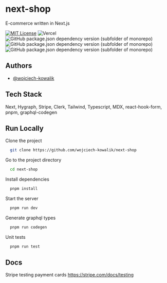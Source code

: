 # next-shop

E-commerce written in Next.js

[![MIT License](https://img.shields.io/badge/License-MIT-green.svg)](https://choosealicense.com/licenses/mit/)
![Vercel](https://vercelbadge.vercel.app/api/wojciech-kowalik/next-shop)
![GitHub package.json dependency version (subfolder of monorepo)](https://img.shields.io/github/package-json/dependency-version/wojciech-kowalik/next-shop/next)
![GitHub package.json dependency version (subfolder of monorepo)](https://img.shields.io/github/package-json/dependency-version/wojciech-kowalik/next-shop/typescript)
![GitHub package.json dependency version (subfolder of monorepo)](https://img.shields.io/github/package-json/dependency-version/wojciech-kowalik/next-shop/react)

## Authors

- [@wojciech-kowalik](https://www.github.com/wojciech-kowalik)

## Tech Stack

Next, Hygraph, Stripe, Clerk, Tailwind, Typescript, MDX, react-hook-form, pnpm, graphql-codegen

## Run Locally

Clone the project

```bash
  git clone https://github.com/wojciech-kowalik/next-shop
```

Go to the project directory

```bash
  cd next-shop
```

Install dependencies

```bash
  pnpm install
```

Start the server

```bash
  pnpm run dev
```

Generate graphql types

```bash
  pnpm run codegen
```

Unit tests

```bash
  pnpm run test
```

## Docs

Stripe testing payment cards
https://stripe.com/docs/testing
